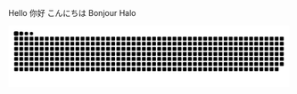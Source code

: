 Hello 你好 こんにちは Bonjour Halo

<picture>
  <source media="(prefers-color-scheme: dark)" srcset="https://github.com/idoingno/idoingno/raw/main/github-snake-dark.svg">
  <source media="(prefers-color-scheme: light)" srcset="https://github.com/idoingno/idoingno/raw/main/github-snake.svg">
  <img src="https://github.com/Fgaoxing/Fgaoxing/raw/main/github-snake.svg">
</picture>
